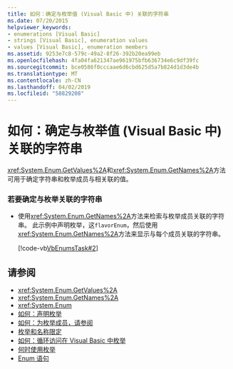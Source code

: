 ```yaml
---
title: 如何：确定与枚举值 (Visual Basic 中) 关联的字符串
ms.date: 07/20/2015
helpviewer_keywords:
- enumerations [Visual Basic]
- strings [Visual Basic], enumeration values
- values [Visual Basic], enumeration members
ms.assetid: 9253e7c8-579c-49a2-8f26-392b20ea99eb
ms.openlocfilehash: 4fa04fa621347ae961975bfb636734e6c9df39fc
ms.sourcegitcommit: bce0586f0cccaae6d6cbd625d5a7b824d1d3de4b
ms.translationtype: MT
ms.contentlocale: zh-CN
ms.lasthandoff: 04/02/2019
ms.locfileid: "58829208"
---
```

# <a name="how-to-determine-the-string-associated-with-an-enumeration-value-visual-basic"></a>如何：确定与枚举值 (Visual Basic 中) 关联的字符串
<xref:System.Enum.GetValues%2A>和<xref:System.Enum.GetNames%2A>方法可用于确定字符串和枚举成员与相关联的值。  
  
### <a name="to-determine-the-string-associated-with-an-enumeration"></a>若要确定与枚举关联的字符串  
  
-   使用<xref:System.Enum.GetNames%2A>方法来检索与枚举成员关联的字符串。 此示例中声明枚举，这`flavorEnum`，然后使用<xref:System.Enum.GetNames%2A>方法来显示与每个成员关联的字符串。  
  
     [!code-vb[VbEnumsTask#2](~/samples/snippets/visualbasic/VS_Snippets_VBCSharp/VbEnumsTask/VB/Class2.vb#2)]  
  
## <a name="see-also"></a>请参阅

- <xref:System.Enum.GetValues%2A>
- <xref:System.Enum.GetNames%2A>
- <xref:System.Enum>
- [如何：声明枚举](../../../../visual-basic/programming-guide/language-features/constants-enums/how-to-declare-enumerations.md)
- [如何：为枚举成员，请参阅](../../../../visual-basic/programming-guide/language-features/constants-enums/how-to-refer-to-an-enumeration-member.md)
- [枚举和名称限定](../../../../visual-basic/programming-guide/language-features/constants-enums/enumerations-and-name-qualification.md)
- [如何：循环访问在 Visual Basic 中枚举](../../../../visual-basic/programming-guide/language-features/constants-enums/how-to-iterate-through-an-enumeration.md)
- [何时使用枚举](../../../../visual-basic/programming-guide/language-features/constants-enums/when-to-use-an-enumeration.md)
- [Enum 语句](../../../../visual-basic/language-reference/statements/enum-statement.md)
